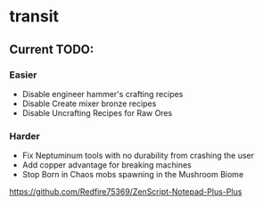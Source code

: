 # transit


## Current TODO:

### Easier
- Disable engineer hammer's crafting recipes
- Disable Create mixer bronze recipes
- Disable Uncrafting Recipes for Raw Ores

### Harder
- Fix Neptuminum tools with no durability from crashing the user
- Add copper advantage for breaking machines
- Stop Born in Chaos mobs spawning in the Mushroom Biome


https://github.com/Redfire75369/ZenScript-Notepad-Plus-Plus

